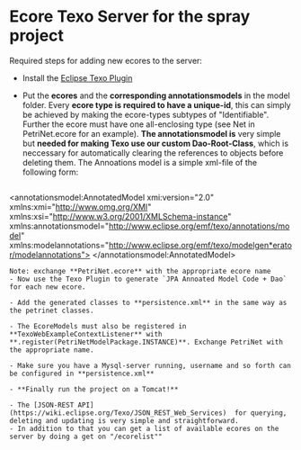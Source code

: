 Ecore Texo Server for the spray project
====================================================

Required steps for adding new ecores to the server:

- Install the [Eclipse Texo Plugin](https://wiki.eclipse.org/Texo)

- Put the **ecores** and the **corresponding annotationsmodels** in the model folder. Every **ecore type is required to have a unique-id**, this can simply be achieved by making the ecore-types subtypes of "Identifiable". Further the ecore must have one all-enclosing type (see Net in PetriNet.ecore for an example). **The annotationsmodel is** very simple but **needed for making Texo use our custom Dao-Root-Class**, which is neccessary for automatically clearing the references to objects before deleting them. The Annoations model is a simple xml-file of the following form:
>```
<?xml version="1.0" encoding="UTF-8"?>
<annotationsmodel:AnnotatedModel xmi:version="2.0" xmlns:xmi="http://www.omg.org/XMI" xmlns:xsi="http://www.w3.org/2001/XMLSchema-instance" xmlns:annotationsmodel="http://www.eclipse.org/emf/texo/annotations/model" xmlns:modelannotations="http://www.eclipse.org/emf/texo/modelgen*erator/modelannotations">
  <annotatedEPackages>
    <ePackage href="PetriNet.ecore#/"/>
    <ePackageAnnotations xsi:type="modelannotations:EPackageModelGenAnnotation" daoRootClass="org.eclipse.emf.texo.web.example.CustomBaseDao"/>
  </annotatedEPackages>
</annotationsmodel:AnnotatedModel>
```
Note: exchange **PetriNet.ecore** with the appropriate ecore name
- Now use the Texo Plugin to generate `JPA Annoated Model Code + Dao` for each new ecore.
    
- Add the generated classes to **persistence.xml** in the same way as the petrinet classes.
    
- The EcoreModels must also be registered in **TexoWebExampleContextListener** with **.register(PetriNetModelPackage.INSTANCE)**. Exchange PetriNet with the appropriate name.

- Make sure you have a Mysql-server running, username and so forth can be configured in **persistence.xml**

- **Finally run the project on a Tomcat!**

- The [JSON-REST API](https://wiki.eclipse.org/Texo/JSON_REST_Web_Services)  for querying, deleting and updating is very simple and straightforward.
- In addition to that you can get a list of available ecores on the server by doing a get on "/ecorelist""

